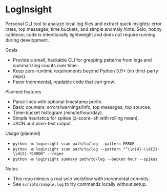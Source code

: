 LogInsight
=========

Personal CLI tool to analyze local log files and extract quick insights: error rates, top messages, time buckets, and simple anomaly hints. Solo, hobby cadence; code is intentionally lightweight and does not require running during development.

Goals
- Provide a small, hackable CLI for grepping patterns from logs and summarizing counts over time.
- Keep zero-runtime requirements beyond Python 3.9+ (no third-party deps).
- Favor incremental, readable code that can grow.

Planned features
- Parse lines with optional timestamp prefix.
- Basic counters: errors/warnings/info, top messages, top sources.
- Time-bucket histogram (minute/hour/day).
- Simple heuristics for spikes (z-score-ish with rolling mean).
- JSON and plain-text output.

Usage (planned)
- `python -m loginsight scan path/to/log --pattern ERROR`
- `python -m loginsight scan path/to/log --pattern "^\\d{4}-\\d{2}-\\d{2}.*ERROR" --regex`
- `python -m loginsight summary path/to/log --bucket hour --spikes`

Notes
- This repo mimics a real solo workflow with incremental commits.
- See `scripts/sample.log` to try commands locally without setup.
